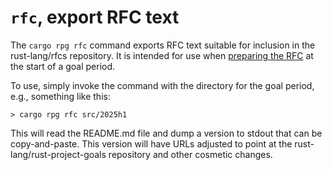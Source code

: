 # `rfc`, export RFC text

The `cargo rpg rfc` command exports RFC text suitable for inclusion in the rust-lang/rfcs repository. It is intended for use when [preparing the RFC](./prepare_rfc.md) at the start of a goal period.

To use, simply invoke the command with the directory for the goal period, e.g., something like this:

```
> cargo rpg rfc src/2025h1
```

This will read the README.md file and dump a version to stdout that can be copy-and-paste. This version will have URLs adjusted to point at the rust-lang/rust-project-goals repository and other cosmetic changes.